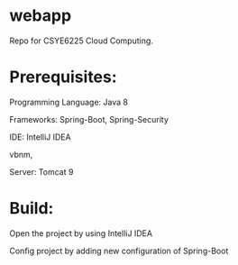 # webapp
Repo for CSYE6225 Cloud Computing.

# Prerequisites:

Programming Language: Java 8

Frameworks: Spring-Boot, Spring-Security

IDE: IntelliJ IDEA

vbnm,

Server: Tomcat 9


# Build:

Open the project by using IntelliJ IDEA

Config project by adding new configuration of Spring-Boot 

